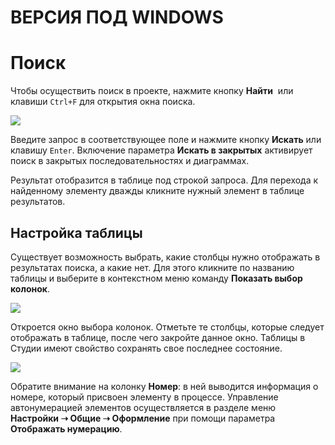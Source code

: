 # ВЕРСИЯ ПОД WINDOWS

# Поиск

&#x20;Чтобы осуществить поиск в проекте, нажмите кнопку **Найти** <img src="../../.gitbook/assets/кнопка Найти.png" alt="" data-size="line"> или клавиши `Ctrl+F` для открытия окна поиска.

![](<../../.gitbook/assets/001 (10).png>)

Введите запрос в соответствующее поле и нажмите кнопку **Искать** или клавишу `Enter`. Включение параметра **Искать в закрытых** активирует поиск в закрытых последовательностях и диаграммах.

Результат отобразится в таблице под строкой запроса. Для перехода к найденному элементу дважды кликните нужный элемент в таблице результатов.

## Настройка таблицы

Существует возможность выбрать, какие столбцы нужно отображать в результатах поиска, а какие нет. Для этого кликните по названию таблицы и выберите в контекстном меню команду **Показать выбор колонок**.

![](<../../.gitbook/assets/search-menu-select-colomn.png>)

Откроется окно выбора колонок. Отметьте те столбцы, которые следует отображать в таблице, после чего закройте данное окно. Таблицы в Студии имеют свойство сохранять свое последнее состояние.

![](<../../.gitbook/assets/search-select-colomn.png>)

Обратите внимание на колонку **Номер**: в ней выводится информация о номере, который присвоен элементу в процессе. Управление автонумерацией элементов осуществляется в разделе меню **Настройки ➝ Общие ➝ Оформление** при помощи параметра **Отображать нумерацию**.

